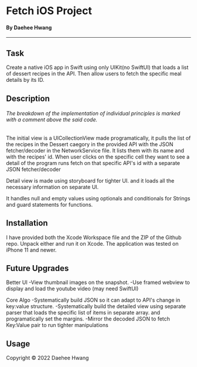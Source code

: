 
# Fetch iOS Project
#### By Daehee Hwang


----------------------
## Task

Create a native iOS app in Swift using only UIKit(no SwiftUI) that loads a list of dessert recipes in the API.
Then allow users to fetch the specific meal details by its ID.



## Description
###### The breakdown of the implementation of individual principles is marked with a comment above the said code.

The initial view is a UICollectionView made programatically, it pulls the list of the recipes in the Dessert caegory in the provided API with the JSON fetcher/decoder in the NetworkService file.
It lists them with its name and with the recipes' id.
When user clicks on the specific cell they want to see a detail of the program runs fetch on that specific API's id with a separate JSON fetcher/decoder

Detail view is made using storyboard for tighter UI.
and it loads all the necessary information on separate UI.

It handles null and empty values using optionals and conditionals for Strings and guard statements for functions.

## Installation

I have provided both the Xcode Workspace file and the ZIP of the Github repo.
Unpack either and run it on Xcode.
The application was tested on iPhone 11 and newer.

## Future Upgrades

Better UI
-View thumbnail images on the snapshot.
-Use framed webview to display and load the youtube video (may need SwiftUI)

Core Algo
-Systematically build JSON so it can adapt to API's change in key:value structure.
-Systematically build the detailed view using separate parser that loads the specific list of items in separate array. and programatically set the margins.
-Mirror the decoded JSON to fetch Key:Value pair to run tighter manipulations

## Usage
Copyright © 2022 Daehee Hwang
